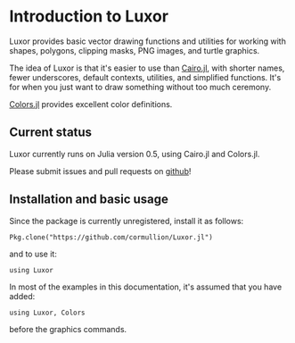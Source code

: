 # Introduction to Luxor

Luxor provides basic vector drawing functions and utilities for working with shapes, polygons, clipping masks, PNG images, and turtle graphics.

The idea of Luxor is that it's easier to use than [Cairo.jl](https://github.com/JuliaLang/Cairo.jl), with shorter names, fewer underscores, default contexts, utilities, and simplified functions. It's for when you just want to draw something without too much ceremony.

[Colors.jl](https://github.com/JuliaGraphics/Colors.jl) provides excellent color definitions.

## Current status

Luxor currently runs on Julia version 0.5, using Cairo.jl and Colors.jl.

Please submit issues and pull requests on [github](https://github.com/cormullion/Luxor.jl)!

## Installation and basic usage

Since the package is currently unregistered, install it as follows:

```
Pkg.clone("https://github.com/cormullion/Luxor.jl")
```

and to use it:

```
using Luxor
```

In most of the examples in this documentation, it's assumed that you have added:

```
using Luxor, Colors
```

before the graphics commands.
